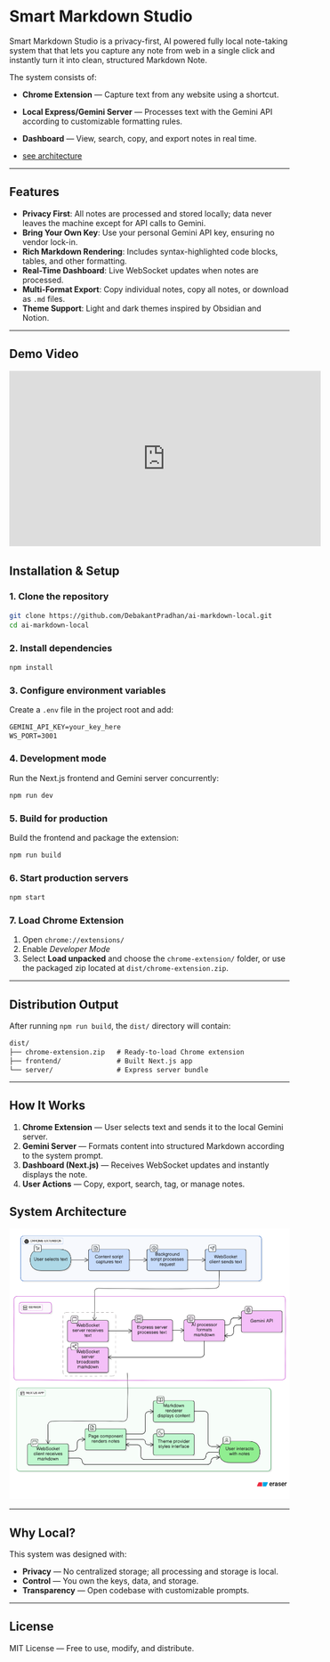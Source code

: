 # Smart Markdown Studio


Smart Markdown Studio is a privacy-first, AI powered fully local note-taking system that that lets you capture any note from web in a single click and instantly turn it into clean, structured Markdown Note.

The system consists of:
- **Chrome Extension** — Capture text from any website using a shortcut.
- **Local Express/Gemini Server** — Processes text with the Gemini API according to customizable formatting rules.
- **Dashboard** — View, search, copy, and export notes in real time.

- [see architecture](#system-architecture)
---

## Features

- **Privacy First**: All notes are processed and stored locally; data never leaves the machine except for API calls to Gemini.
- **Bring Your Own Key**: Use your personal Gemini API key, ensuring no vendor lock-in.
- **Rich Markdown Rendering**: Includes syntax-highlighted code blocks, tables, and other formatting.
- **Real-Time Dashboard**: Live WebSocket updates when notes are processed.
- **Multi-Format Export**: Copy individual notes, copy all notes, or download as `.md` files.
- **Theme Support**: Light and dark themes inspired by Obsidian and Notion.

---

## Demo Video

<iframe width="560" height="315" src="https://www.youtube.com/embed/0dIz31IWYZU?si=2lSUTE-fSVM_b2pX" title="YouTube video player" frameborder="0" allow="accelerometer; autoplay; clipboard-write; encrypted-media; gyroscope; picture-in-picture; web-share" referrerpolicy="strict-origin-when-cross-origin" allowfullscreen></iframe>

## Installation & Setup

### 1. Clone the repository
```bash
git clone https://github.com/DebakantPradhan/ai-markdown-local.git
cd ai-markdown-local
````

### 2. Install dependencies

```bash
npm install
```

### 3. Configure environment variables

Create a `.env` file in the project root and add:

```
GEMINI_API_KEY=your_key_here
WS_PORT=3001
```

### 4. Development mode

Run the Next.js frontend and Gemini server concurrently:

```bash
npm run dev
```

### 5. Build for production

Build the frontend and package the extension:

```bash
npm run build
```

### 6. Start production servers

```bash
npm start
```

### 7. Load Chrome Extension

1. Open `chrome://extensions/`
2. Enable *Developer Mode*
3. Select **Load unpacked** and choose the `chrome-extension/` folder, or use the packaged zip located at `dist/chrome-extension.zip`.

---

## Distribution Output

After running `npm run build`, the `dist/` directory will contain:

```
dist/
├── chrome-extension.zip   # Ready-to-load Chrome extension
├── frontend/              # Built Next.js app
└── server/                # Express server bundle
```

---

## How It Works

1. **Chrome Extension** — User selects text and sends it to the local Gemini server.
2. **Gemini Server** — Formats content into structured Markdown according to the system prompt.
3. **Dashboard (Next.js)** — Receives WebSocket updates and instantly displays the note.
4. **User Actions** — Copy, export, search, tag, or manage notes.

## System Architecture

![AI Markdown System Architecture](./assets/architecture.png)

---

## Why Local?

This system was designed with:

* **Privacy** — No centralized storage; all processing and storage is local.
* **Control** — You own the keys, data, and storage.
* **Transparency** — Open codebase with customizable prompts.

---

## License

MIT License — Free to use, modify, and distribute.


